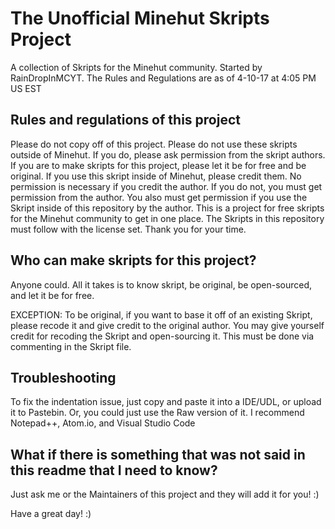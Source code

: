 # The Unofficial Minehut Skripts Project
A collection of Skripts for the Minehut community. Started by RainDropInMCYT. The Rules and Regulations are as of 4-10-17 at 4:05 PM US EST

## Rules and regulations of this project
Please do not copy off of this project. Please do not use these skripts outside of Minehut. If you do, please ask permission from the skript authors. If you are to make skripts for this project, please let it be for free and be original. If you use this skript inside of Minehut, please credit them. No permission is necessary if you credit the author. If you do not, you must get permission from the author. You also must get permission if you use the Skript inside of this repository by the author. This is a project for free skripts for the Minehut community to get in one place. The Skripts in this repository must follow with the license set. Thank you for your time.

## Who can make skripts for this project?
Anyone could. All it takes is to know skript, be original, be open-sourced, and let it be for free.

EXCEPTION: To be original, if you want to base it off of an existing Skript, please recode it and give credit to the original author. You may give yourself credit for recoding the Skript and open-sourcing it. This must be done via commenting in the Skript file.

## Troubleshooting
To fix the indentation issue, just copy and paste it into a IDE/UDL, or upload it to Pastebin. Or, you could just use the Raw version of it. I recommend Notepad++, Atom.io, and Visual Studio Code  

## What if there is something that was not said in this readme that I need to know?
Just ask me or the Maintainers of this project and they will add it for you! :)

Have a great day! :)
